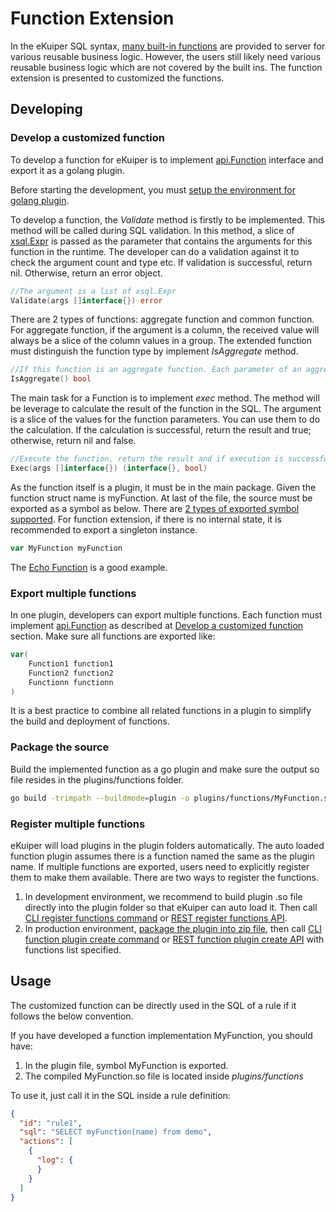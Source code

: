 # Function Extension

In the eKuiper SQL syntax, [many built-in functions](../../../sqls/built-in_functions.md) are provided to server for various reusable business logic. However, the users still likely need various reusable business logic which are not covered by the built ins. The function extension is presented to customized the functions.

## Developing

### Develop a customized function

To develop a function for eKuiper is to implement [api.Function](https://github.com/lf-edge/ekuiper/blob/master/pkg/api/stream.go) interface and export it as a golang plugin.

Before starting the development, you must [setup the environment for golang plugin](../overview.md#setup-the-plugin-developing-environment). 

To develop a function, the _Validate_ method is firstly to be implemented. This method will be called during SQL validation. In this method, a slice of [xsql.Expr](https://github.com/lf-edge/ekuiper/blob/master/pkg/ast/expr.go) is passed as the parameter that contains the arguments for this function in the runtime. The developer can do a validation against it to check the argument count and type etc. If validation is successful, return nil. Otherwise, return an error object.

```go
//The argument is a list of xsql.Expr
Validate(args []interface{}) error
```
There are 2 types of functions: aggregate function and common function. For aggregate function, if the argument is a column, the received value will always be a slice of the column values in a group. The extended function must distinguish the function type by implement _IsAggregate_ method.

```go
//If this function is an aggregate function. Each parameter of an aggregate function will be a slice
IsAggregate() bool
```

The main task for a Function is to implement _exec_ method. The method will be leverage to calculate the result of the function in the SQL. The argument is a slice of the values for the function parameters. You can use them to do the calculation. If the calculation is successful, return the result and true; otherwise, return nil and false. 

```go
//Execute the function, return the result and if execution is successful.If execution fails, return the error and false. 
Exec(args []interface{}) (interface{}, bool)
```  

As the function itself is a plugin, it must be in the main package. Given the function struct name is myFunction. At last of the file, the source must be exported as a symbol as below. There are [2 types of exported symbol supported](../overview.md#plugin-development). For function extension, if there is no internal state, it is recommended to export a singleton instance.

```go
var MyFunction myFunction
```

The [Echo Function](https://github.com/lf-edge/ekuiper/blob/master/extensions/functions/echo/echo.go) is a good example.

### Export multiple functions

In one plugin, developers can export multiple functions. Each function must implement [api.Function](https://github.com/lf-edge/ekuiper/blob/master/pkg/api/stream.go) as described at [Develop a customized function](#develop-a-customized-function) section. Make sure all functions are exported like:

```go
var(
    Function1 function1
    Function2 function2
    Functionn functionn
)
```

It is a best practice to combine all related functions in a plugin to simplify the build and deployment of functions.

### Package the source

Build the implemented function as a go plugin and make sure the output so file resides in the plugins/functions folder.

```bash
go build -trimpath --buildmode=plugin -o plugins/functions/MyFunction.so extensions/functions/my_function.go
```

### Register multiple functions

eKuiper will load plugins in the plugin folders automatically. The auto loaded function plugin assumes there is a function named the same as the plugin name. If multiple functions are exported, users need to explicitly register them to make them available. There are two ways to register the functions.

1. In development environment, we recommend to build plugin .so file directly into the plugin folder so that eKuiper can auto load it. Then call [CLI register functions command](../../../api/cli/plugins.md#register-functions) or [REST register functions API](../../../api/restapi/plugins.md#register-functions).
2. In production environment, [package the plugin into zip file](plugins_tutorial.md#deployment), then call [CLI function plugin create command](../../../api/cli/plugins.md#create-a-plugin) or [REST function plugin create API](../../../api/restapi/plugins.md#create-a-plugin) with functions list specified.

## Usage

The customized function can be directly used in the SQL of a rule if it follows the below convention.

If you have developed a function implementation MyFunction, you should have:
1. In the plugin file, symbol MyFunction is exported.
2. The compiled MyFunction.so file is located inside _plugins/functions_

To use it, just call it in the SQL inside a rule definition:
```json
{
  "id": "rule1",
  "sql": "SELECT myFunction(name) from demo",
  "actions": [
    {
      "log": {
      }
    }
  ]
}
```
